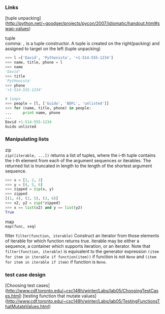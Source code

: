 
### Links

[tuple unpacking] (http://python.net/~goodger/projects/pycon/2007/idiomatic/handout.html#swap-values)

tuple  
comma: `,` is a tuple constructor. A tuple is created on the right(packing) and assigned to target on the left (tuple unpacking)

```python
>>> l =['David', 'Pythonista', '+1-514-555-1234']
>>> name, title, phone = l
>>> name
'David'
>>> title
'Pythonista'
>>> phone
'+1-514-555-1234'

# loops
>>> people = [l, ['Guido', 'BDFL', 'unlisted']]
>>> for (name, title, phone) in people:
...     print name, phone
...
David +1-514-555-1234
Guido unlisted
```

### Manipulating lists

zip  
`zip([iterable, ...])` returns a list of tuples, where the i-th tuple contains the i-th element from each of the argument sequences or iterables. The returned list is truncated in length to the length of the shortest argument sequence.

```python
>>> x = [1, 2, 3]
>>> y = [4, 5, 6]
>>> zipped = zip(x, y)
>>> zipped
[(1, 4), (2, 5), (3, 6)]
>>> x2, y2 = zip(*zipped)
>>> x == list(x2) and y == list(y2)
True
```


map  
`map(func, seq)`

filter
`filter(function, iterable)` Construct an iterator from those elements of iterable for which function returns true. iterable may be either a sequence, a container which supports iteration, or an iterator. Note that `filter(function, iterable)` is equivalent to the generator expression `(item for item in iterable if function(item))` if function is not `None` and `(item for item in iterable if item)` if function is `None`.


### test case design

[Choosing test cases] (http://www.cdf.toronto.edu/~csc148h/winter/Labs/lab05/ChoosingTestCases.html)
[testing function that mutate values] (http://www.cdf.toronto.edu/~csc148h/winter/Labs/lab05/TestingFunctionsThatMutateValues.html)
